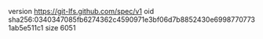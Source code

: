 version https://git-lfs.github.com/spec/v1
oid sha256:0340347085fb6274362c4590971e3bf06d7b8852430e69987707731ab5e511c1
size 6051
